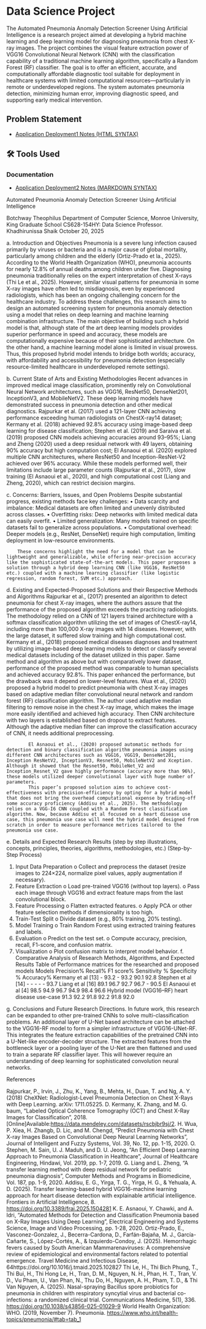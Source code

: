 # Data Science Project

The Automated Pneumonia Anomaly Detection Screener Using Artificial Intelligence is a research project aimed at developing a hybrid machine learning and deep learning model for diagnosing pneumonia from chest X-ray images. The project combines the visual feature extraction power of VGG16 Convolutional Neural Network (CNN) with the classification capability of a traditional machine learning algorithm, specifically a Random Forest (RF) classifier.
The goal is to offer an efficient, accurate, and computationally affordable diagnostic tool suitable for deployment in healthcare systems with limited computational resources—particularly in remote or underdeveloped regions. The system automates pneumonia detection, minimizing human error, improving diagnostic speed, and supporting early medical intervention.


## Problem Statement
- <a href="./deployment1.md">Application Deployment1 Notes (HTML SYNTAX)</a>

## 🛠 Tools Used

### Documentation

- [Application Deployment2 Notes (MARKDOWN SYNTAX)](./deployment2.md)

Automated Pneumonia Anomaly Detection Screener Using Artificial Intelligence

Botchway Theophilus
Department of Computer Science, Monroe University, King Graduate School
CS628-154HY: Data Science
Professor. Khadhirunissa Shaik
October 20, 2025

 















a.	 Introduction and Objectives 
Pneumonia is a severe lung infection caused primarily by viruses or bacteria and is a major cause of global mortality, particularly among children and the elderly (Ortiz-Prado et la., 2025). According to the World Health Organization (WHO), pneumonia accounts for nearly 12.8% of annual deaths among children under five. Diagnosing pneumonia traditionally relies on the expert interpretation of chest X-rays (Thi Le et al., 2025). However, similar visual patterns for pneumonia in some X-ray images have often led to misdiagnosis, even by experienced radiologists, which has been an ongoing challenging concern for the healthcare industry.
To address these challenges, this research aims to design an automated screening system for pneumonia anomaly detection using a model that relies on deep learning and machine learning combination infrastructure. The main objective of building such a hybrid model is that, although state of the art deep learning models provides superior performance in speed and accuracy, these models are computationally expensive because of their sophisticated architecture. On the other hand, a machine learning model alone is limited in visual prowess. Thus, this proposed hybrid model intends to bridge both worlds; accuracy, with affordability and accessibility for pneumonia detection (especially resource-limited healthcare in underdeveloped remote settings).




b.	 Current State of Arts and Existing Methodologies
Recent advances in improved medical image classification, prominently rely on Convolutional Neural Network architectures, such as VGG16, ResNet50, DenseNet201, InceptionV3, and MobileNetV2. These deep learning models have demonstrated success in pneumonia detection and other medical diagnostics. Rajpurkar et al. (2017) used a 121-layer CNN achieving performance exceeding human radiologists on ChestX-ray14 dataset; Kermany et al. (2018) achieved 92.8% accuracy using image-based deep learning for disease classification; Stephen et al. (2019) and Saraiva et al. (2019) proposed CNN models achieving accuracies around 93–95%; Liang and Zheng (2020) used a deep residual network with 49 layers, obtaining 90% accuracy but high computation cost; El Asnaoui et al. (2020) explored multiple CNN architectures, where ResNet50 and Inception-ResNet-V2 achieved over 96% accuracy. 
While these models performed well, their limitations include large parameter counts (Rajpurkar et al., 2017), slow training (El Asnaoui et al., 2020), and high computational cost (Liang and Zheng, 2020), which can restrict decision margins.

 

c.	 Concerns: Barriers, Issues, and Open Problems
Despite substantial progress, existing methods face key challenges:
•	Data scarcity and imbalance: Medical datasets are often limited and unevenly distributed across classes.
•	Overfitting risks: Deep networks with limited medical data can easily overfit.
•	Limited generalization: Many models trained on specific datasets fail to generalize across populations.
•	Computational overhead: Deeper models (e.g., ResNet, DenseNet) require high computation, limiting deployment in low-resource environments.

		These concerns highlight the need for a model that can be lightweight and generalizable, while offering near-precision accuracy like the sophisticated state-of-the-art models. This paper proposes a solution through a hybrid deep learning CNN (like VGG16, ResNet50 etc.) coupled with a machine learning classifier (like logistic regression, random forest, SVM etc.) approach.









d.	 Existing and Expected-Proposed Solutions and their Respective Methods and Algorithms 
		Rajpurkar et al., (2017) presented an algorithm to detect pneumonia for chest X-ray images, where the authors assure that the performance of the proposed algorithm exceeds the practicing radiologists. The methodology relied on a CNN of 121 layers trained architecture with a softmax classification algorithm utilizing the set of images of ChestX-ray14, including more than 100,000 X-ray images with 14 diseases. However, with the large dataset, it suffered slow training and high computational cost. 
			Kermany et al., (2018) proposed medical diseases diagnoses and treatment by utilizing image-based deep learning models to detect or classify several medical datasets including of the dataset utilized in this paper. Same method and algorithm as above but with comparatively lower dataset, performance of the proposed method was comparable to human specialists and achieved accuracy 92.8%. This paper enhanced the performance, but the drawback was it depend on lower-level features. 
			Wua et al., (2020) proposed a hybrid model to predict pneumonia with chest X-ray images based on adaptive median filter convolutional neural network and random forest (RF) classification algorithm. The author used adaptive median filtering to remove noise in the chest X-ray image, which makes the image more easily identified and achieved high accuracy. Then CNN architecture with two layers is established based on dropout to extract features. Although the adaptive median filter can improve the classification accuracy of CNN, it needs additional preprocessing. 

			El Asnaoui et al., (2020) proposed automatic methods for detection and binary classification algorithm pneumonia images using different CNN architectures such as VGG16, VGG19, DenseNet201, Inception ResNetV2, InceptionV3, Resnet50, MobileNetV2 and Xception. Although it showed that the Resnet50, MobileNet_V2 and Inception_Resnet_V2 gave highly performance (accuracy more than 96%), these models utilized deeper convolutional layer with huge number of parameters.
			This paper’s proposed solution aims to achieve cost-effectiveness with precision-efficiency by opting for a hybrid model that does not bring the overhead computational expense by trading-off some accuracy proficiency (Addisu et al., 2025). The methodology relies on a VGG-I6 CNN coupled with a Random Forest classification algorithm. Now, because Addisu et al focused on a heart disease use case, this pneumonia use case will need the hybrid model designed from scratch in order to measure performance metrices tailored to the pneumonia use case.
 

e.	  Details and Expected Research Results (step by step illustrations, concepts, principles, theories, algorithms, methodologies, etc.) 
(Step-by-Step Process)
1.	Input Data Preparation
o	Collect and preprocess the dataset (resize images to 224×224, normalize pixel values, apply augmentation if necessary).
2.	Feature Extraction
o	Load pre-trained VGG16 (without top layers).
o	Pass each image through VGG16 and extract feature maps from the last convolutional block.
3.	Feature Processing
o	Flatten extracted features.
o	Apply PCA or other feature selection methods if dimensionality is too high.
4.	Train-Test Split
o	Divide dataset (e.g., 80% training, 20% testing).
5.	Model Training
o	Train Random Forest using extracted training features and labels.
6.	Evaluation
o	Predict on the test set.
o	Compute accuracy, precision, recall, F1-score, and confusion matrix.
7.	Visualization
o	Plot confusion matrix to interpret model behavior.
f.	Comparative Analysis of Research Methods, Algorithms, and Expected Results 
Table of Performance matrices for the researched and proposed models
Models	Precision%	Recall%	F1 score%	Sensitivity
%	Specificity
%	Accuracy%
Kermany et al [13]	-	93.2	-	93.2	90.1	92.8
Stephen et al [14]	-	-	-	-	-	93.7
Liang et al [16]	89.1	96.7	92.7	96.7	-	90.5
El Asnaoui et al [4]	98.5	94.9	96.7	94.9	98.4	96.6
Hybrid model (VGG16–RF) heart disease use-case	91.3	92.2	91.8	92.2	91.8	92.0


 






g.  Conclusions and Future Research Directions.
		In future work, this research can be expanded to other pre-trained CNNs to solve multi-classification problems. An additional layer of U-Net based architecture can be attached to the VGG16-RF model to form a simpler infrastructure of VGG16-UNet-RF. This integrates the feature extraction capabilities of the pretrained CNN into a U-Net-like encoder-decoder structure. The extracted features from the bottleneck layer or a pooling layer of the U-Net are then flattened and used to train a separate RF classifier layer. This will however require an understanding of deep learning for sophisticated convolution neural networks.

























References

Rajpurkar, P., Irvin, J., Zhu, K., Yang, B., Mehta, H., Duan, T. and Ng, A. Y. (2018) CheXNet: Radiologist-Level Pneumonia Detection on Chest X-Rays with Deep Learning. arXiv: 1711.05225.
D. Kermany, K. Zhang, and M. G. baum, “Labeled Optical Coherence Tomography (OCT) and Chest X-Ray Images for Classification”, 2018. [Online]Available:https://data.mendeley.com/datasets/rscbjbr9sj/2. 
H. Wua, P. Xiea, H. Zhangb, D. Lic, and M. Chengd, “Predict Pneumonia with Chest X-ray Images Based on Convolutional Deep Neural Learning Networks”, Journal of Intelligent and Fuzzy Systems, Vol. 39, No. 12, pp. 1-15, 2020. 
O. Stephen, M. Sain, U. J. Maduh, and D. U. Jeong, “An Efficient Deep Learning Approach to Pneumonia Classification in Healthcare”, Journal of Healthcare Engineering, Hindawi, Vol. 2019, pp. 1-7, 2019. 
G. Liang and L. Zheng, “A transfer learning method with deep residual network for pediatric pneumonia diagnosis”, Computer Methods and Programs in Biomedicine, Vol. 187, pp. 1-9, 2020. 
Addisu, E. G., Yirga, T. G., Yirga, H. G., & Yehuala, A. D. (2025). Transfer learning-based hybrid VGG16-machine learning approach for heart disease detection with explainable artificial intelligence. Frontiers in Artificial Intelligence, 8. https://doi.org/10.3389/frai.2025.1504281
K. E. Asnaoui, Y. Chawki, and A. Idri, “Automated Methods for Detection and Classification Pneumonia based on X-Ray Images Using Deep Learning”, Electrical Engineering and Systems Science, Image and Video Processing, pp. 1-28, 2020. 
Ortiz-Prado, E., Vasconez-Gonzalez, J., Becerra-Cardona, D., Farfán-Bajaña, M. J., García-Cañarte, S., López-Cortés, A., & Izquierdo-Condoy, J. (2025). Hemorrhagic fevers caused by South American Mammarenaviruses: A comprehensive review of epidemiological and environmental factors related to potential emergence. Travel Medicine and Infectious Disease, 64https://doi.org/10.1016/j.tmaid.2025.102827
Thi Le, H., Thi Bich Phung, T., Thi Bui, H., Thi Hong Le, H., Tran, D. M., Nguyen, N. H., Phan, H. T., Tran, V. D., Vu Pham, U., Van Phan, N., Thu Do, H., Nguyen, A. H., Pham, T. D., & Thi Van Nguyen, A. (2025). Nasal-spraying Bacillus spore probiotics for pneumonia in children with respiratory syncytial virus and bacterial co-infections: a randomized clinical trial. Communications Medicine, 5(1), 336. https://doi.org/10.1038/s43856-025-01029-9
World Health Organization: WHO. (2019, November 7). Pneumonia. https://www.who.int/health-topics/pneumonia/#tab=tab_1

